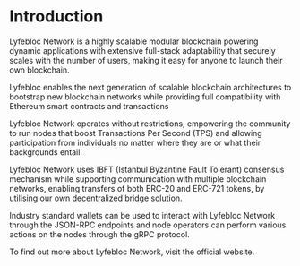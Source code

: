 # Introduction

Lyfebloc Network is a highly scalable modular blockchain powering dynamic applications with extensive full-stack adaptability that securely scales with the number of users, making it easy for anyone to launch their own blockchain.

Lyfebloc enables the next generation of scalable blockchain architectures to bootstrap new blockchain networks while providing full compatibility with Ethereum smart contracts and transactions

Lyfebloc Network operates without restrictions, empowering the community to run nodes that boost Transactions Per Second (TPS) and allowing participation from individuals no matter where they are or what their backgrounds entail.

Lyfebloc Network uses IBFT (Istanbul Byzantine Fault Tolerant) consensus mechanism while supporting communication with multiple blockchain networks, enabling transfers of both ERC-20 and ERC-721 tokens, by utilising our own decentralized bridge solution.

Industry standard wallets can be used to interact with Lyfebloc Network through the JSON-RPC endpoints and node operators can perform various actions on the nodes through the gRPC protocol.

To find out more about Lyfebloc Network, visit the official website.